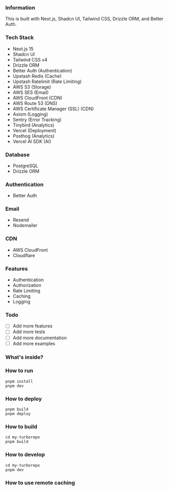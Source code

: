 ### Information

This is built with Next.js, Shadcn UI, Tailwind CSS, Drizzle ORM, and Better Auth.

### Tech Stack

- Next.js 15
- Shadcn UI
- Tailwind CSS v4
- Drizzle ORM
- Better Auth (Authentication)
- Upstash Redis (Cache)
- Upstash Ratelimit (Rate Limiting)
- AWS S3 (Storage)
- AWS SES (Email)
- AWS CloudFront (CDN)
- AWS Route 53 (DNS)
- AWS Certificate Manager (SSL) (CDN)
- Axiom (Logging)
- Sentry (Error Tracking)
- Tinybird (Analytics)
- Vercel (Deployment)
- Posthog (Analytics)
- Vercel AI SDK (AI)

### Database

- PostgreSQL
- Drizzle ORM

### Authentication

- Better Auth

### Email

- Resend
- Nodemailer

### CDN

- AWS CloudFront
- Cloudflare

### Features

- Authentication
- Authorization
- Rate Limiting
- Caching
- Logging

### Todo

- [ ] Add more features
- [ ] Add more tests
- [ ] Add more documentation
- [ ] Add more examples

### What's inside?

### How to run

```
pnpm install
pnpm dev
```

### How to deploy

```
pnpm build
pnpm deploy
```

### How to build

```
cd my-turborepo
pnpm build
```

### How to develop

```
cd my-turborepo
pnpm dev
```

### How to use remote caching
